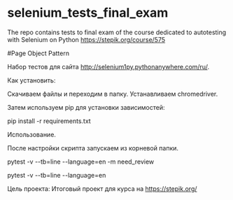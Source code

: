 # selenium_tests_final_exam
The repo contains tests to final exam of the course dedicated to autotesting with Selenium on Python https://stepik.org/course/575

#Page Object Pattern

Набор тестов для сайта http://selenium1py.pythonanywhere.com/ru/.

Как установить:

Скачиваем файлы и переходим в папку. Устанавливаем chromedriver.

Затем используем pip для установки зависимостей:

pip install -r requirements.txt

Использование.

После настройки скрипта запускаем из корневой папки.

pytest -v --tb=line --language=en -m need_review

pytest -v --tb=line --language=en

Цель проекта: Итоговый проект для курса на https://stepik.org/